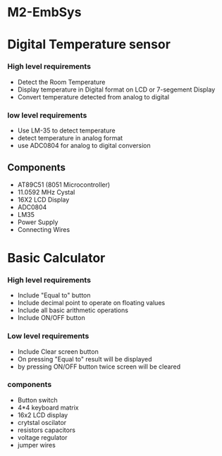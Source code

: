 # M2-EmbSys

# Digital Temperature sensor

### High level requirements

* Detect the Room Temperature 
* Display temperature in Digital format on LCD or 7-segement Display
* Convert temperature detected from analog to digital

### low level requirements

* Use LM-35 to detect temperature
* detect temperature in analog format
* use ADC0804 for analog to digital conversion


## Components

* AT89C51 (8051 Microcontroller)
* 11.0592 MHz Cystal
* 16X2 LCD Display
* ADC0804
* LM35
* Power Supply
* Connecting Wires

# Basic Calculator

### High level requirements

* Include "Equal to" button
* Include decimal point to operate on floating values
* Include all basic arithmetic operations
* Include ON/OFF button

### Low level requirements

* Include Clear screen button
* On pressing "Equal to" result will be displayed
* by pressing ON/OFF button twice screen will be cleared

### components

* Button switch
* 4*4 keyboard matrix
* 16x2 LCD display
* crytstal oscilator
* resistors capacitors
* voltage regulator
* jumper wires




